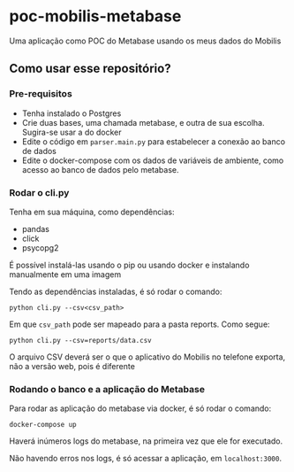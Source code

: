 # poc-mobilis-metabase

Uma aplicação como POC do Metabase usando os meus dados do Mobilis

## Como usar esse repositório?

### Pre-requisitos

* Tenha instalado o Postgres
* Crie duas bases, uma chamada metabase, e outra de sua escolha. Sugira-se usar a do docker
* Edite o código em `parser.main.py` para estabelecer a conexão ao banco de dados
* Edite o docker-compose com os dados de variáveis de ambiente, como acesso ao banco de dados pelo metabase.

### Rodar o cli.py

Tenha em sua máquina, como dependências:

* pandas
* click
* psycopg2

É possível instalá-las usando o pip ou usando docker e instalando manualmente em uma imagem

Tendo as dependências instaladas, é só rodar o comando:

```
python cli.py --csv<csv_path>
```

Em que `csv_path` pode ser mapeado para a pasta reports. Como segue:

```
python cli.py --csv=reports/data.csv
```

O arquivo CSV deverá ser o que o aplicativo do Mobilis no telefone exporta, não a versão web, pois é diferente

### Rodando o banco e a aplicação do Metabase

Para rodar as aplicação do metabase via docker, é só rodar o comando:

```
docker-compose up
```

Haverá inúmeros logs do metabase, na primeira vez que ele for executado.

Não havendo erros nos logs, é só acessar a aplicação, em `localhost:3000`.
